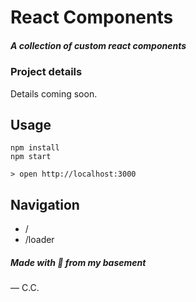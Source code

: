 # React Components
##### A collection of custom react components

### Project details
Details coming soon. 


## Usage

```
npm install
npm start

> open http://localhost:3000
```

## Navigation
* /
* /loader

##### Made with 💚 from my basement 
— C.C.